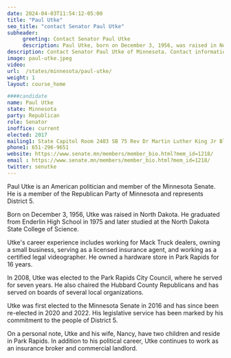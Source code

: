 ```yaml
---
date: 2024-04-03T11:54:12-05:00
title: "Paul Utke"
seo_title: "contact Senator Paul Utke"
subheader:
     greeting: Contact Senator Paul Utke
     description: Paul Utke, born on December 3, 1956, was raised in North Dakota. He is an American politician and member of the Minnesota Senate, representing District 5 as a member of the Republican Party of Minnesota.
description: Contact Senator Paul Utke of Minnesota. Contact information for Paul Utke includes email address, phone number, and mailing address.
image: paul-utke.jpeg
video:
url:  /states/minnesota/paul-utke/
weight: 1
layout: course_home

####candidate
name: Paul Utke
state: Minnesota
party: Republican
role: Senator
inoffice: current
elected: 2017
mailing1: State Capitol Room 2403 SB 75 Rev Dr Martin Luther King Jr Blvd St. Paul, MN 55155-1606
phone1: 651-296-9651
website: https://www.senate.mn/members/member_bio.html?mem_id=1218/
email : https://www.senate.mn/members/member_bio.html?mem_id=1218/
twitter: senutke
---
```


Paul Utke is an American politician and member of the Minnesota Senate. He is a member of the Republican Party of Minnesota and represents District 5.

Born on December 3, 1956, Utke was raised in North Dakota. He graduated from Enderlin High School in 1975 and later studied at the North Dakota State College of Science.

Utke's career experience includes working for Mack Truck dealers, owning a small business, serving as a licensed insurance agent, and working as a certified legal videographer. He owned a hardware store in Park Rapids for 16 years.

In 2008, Utke was elected to the Park Rapids City Council, where he served for seven years. He also chaired the Hubbard County Republicans and has served on boards of several local organizations.

Utke was first elected to the Minnesota Senate in 2016 and has since been re-elected in 2020 and 2022. His legislative service has been marked by his commitment to the people of District 5.

On a personal note, Utke and his wife, Nancy, have two children and reside in Park Rapids. In addition to his political career, Utke continues to work as an insurance broker and commercial landlord.
